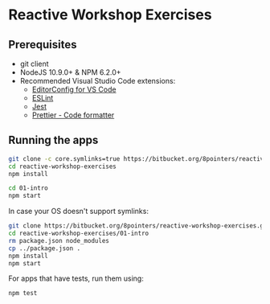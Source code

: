 # Reactive Workshop Exercises

## Prerequisites

- git client
- NodeJS 10.9.0+ & NPM 6.2.0+
- Recommended Visual Studio Code extensions:
    - [EditorConfig for VS Code](https://marketplace.visualstudio.com/items?itemName=EditorConfig.EditorConfig)
    - [ESLint](https://marketplace.visualstudio.com/items?itemName=dbaeumer.vscode-eslint)
    - [Jest](https://marketplace.visualstudio.com/items?itemName=Orta.vscode-jest)
    - [Prettier - Code formatter](https://marketplace.visualstudio.com/items?itemName=esbenp.prettier-vscode)

## Running the apps

````bash
git clone -c core.symlinks=true https://bitbucket.org/8pointers/reactive-workshop-exercises.git
cd reactive-workshop-exercises
npm install

cd 01-intro
npm start
````

In case your OS doesn't support symlinks:

````bash
git clone https://bitbucket.org/8pointers/reactive-workshop-exercises.git
cd reactive-workshop-exercises/01-intro
rm package.json node_modules
cp ../package.json .
npm install
npm start
````
For apps that have tests, run them using:

````bash
npm test
````

